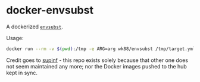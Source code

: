 # docker-envsubst

A dockerized [`envsubst`](https://linux.die.net/man/1/envsubst).

Usage:
```bash
docker run --rm -v $(pwd):/tmp -e ARG=arg wk88/envsubst /tmp/target.yml
```

Credit goes to [supinf](https://github.com/supinf/dockerized-tools/tree/master/cli-tools/envsubst) - this repo exists solely because that other one does not seem maintained any more; nor the Docker images pushed to the hub kept in sync.
